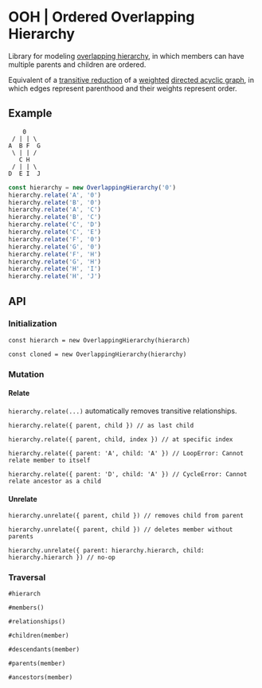 # OOH | Ordered Overlapping Hierarchy

Library for modeling [overlapping hierarchy](https://en.wikipedia.org/wiki/Hierarchy#Degree_of_branching), in which members can have multiple parents and children are ordered.

Equivalent of a [transitive reduction](https://en.wikipedia.org/wiki/Transitive_reduction#In_directed_acyclic_graphs) of a [weighted](https://en.wikipedia.org/wiki/Graph_(discrete_mathematics)#Weighted_graph) [directed acyclic graph](https://en.wikipedia.org/wiki/Directed_acyclic_graph), in which edges represent parenthood and their weights represent order.

## Example

```text
    0
 / | | \
A  B F  G
 \ | | /
   C H
 / | | \
D  E I  J
```

```typescript
const hierarchy = new OverlappingHierarchy('0')
hierarchy.relate('A', '0')
hierarchy.relate('B', '0')
hierarchy.relate('A', 'C')
hierarchy.relate('B', 'C')
hierarchy.relate('C', 'D')
hierarchy.relate('C', 'E')
hierarchy.relate('F', '0')
hierarchy.relate('G', '0')
hierarchy.relate('F', 'H')
hierarchy.relate('G', 'H')
hierarchy.relate('H', 'I')
hierarchy.relate('H', 'J')
```

## API

### Initialization

`const hierarch = new OverlappingHierarchy(hierarch)`

`const cloned = new OverlappingHierarchy(hierarchy)`

### Mutation

#### Relate

`hierarchy.relate(...)` automatically removes transitive relationships.

`hierarchy.relate({ parent, child }) // as last child`

`hierarchy.relate({ parent, child, index }) // at specific index`

`hierarchy.relate({ parent: 'A', child: 'A' }) // LoopError: Cannot relate member to itself`

`hierarchy.relate({ parent: 'D', child: 'A' }) // CycleError: Cannot relate ancestor as a child`

#### Unrelate

`hierarchy.unrelate({ parent, child }) // removes child from parent`

`hierarchy.unrelate({ parent, child }) // deletes member without parents`

`hierarchy.unrelate({ parent: hierarchy.hierarch, child: hierarchy.hierarch }) // no-op`

### Traversal

`#hierarch`

`#members()`

`#relationships()`

`#children(member)`

`#descendants(member)`

`#parents(member)`

`#ancestors(member)`
